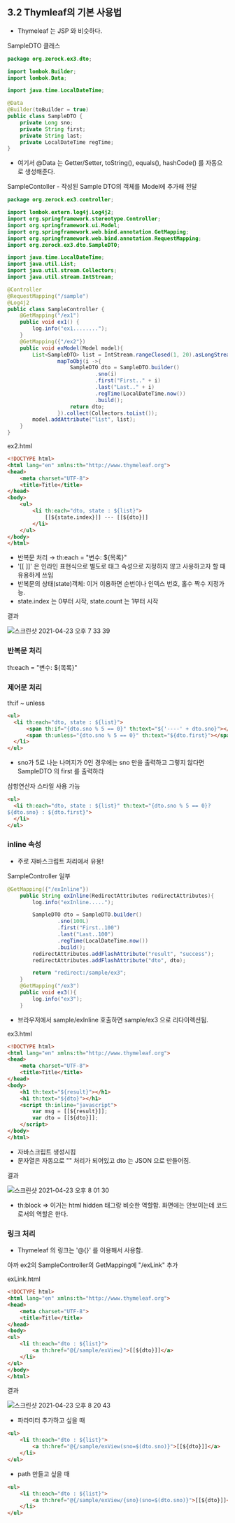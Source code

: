 ## 3.2 Thymleaf의 기본 사용법

- Thymeleaf 는 JSP 와 비슷하다.

SampleDTO 클래스

```java
package org.zerock.ex3.dto;

import lombok.Builder;
import lombok.Data;

import java.time.LocalDateTime;

@Data
@Builder(toBuilder = true)
public class SampleDTO {
    private Long sno;
    private String first;
    private String last;
    private LocalDateTime regTime;
}
```

- 여기서 @Data 는 Getter/Setter, toString(), equals(), hashCode() 를 자동으로 생성해준다.

SampleContoller - 작성된 Sample DTO의 객체를 Model에 추가해 전달

```java
package org.zerock.ex3.controller;

import lombok.extern.log4j.Log4j2;
import org.springframework.stereotype.Controller;
import org.springframework.ui.Model;
import org.springframework.web.bind.annotation.GetMapping;
import org.springframework.web.bind.annotation.RequestMapping;
import org.zerock.ex3.dto.SampleDTO;

import java.time.LocalDateTime;
import java.util.List;
import java.util.stream.Collectors;
import java.util.stream.IntStream;

@Controller
@RequestMapping("/sample")
@Log4j2
public class SampleController {
    @GetMapping("/ex1")
    public void ex1() {
        log.info("ex1........");
    }
    @GetMapping({"/ex2"})
    public void exModel(Model model){
        List<SampleDTO> list = IntStream.rangeClosed(1, 20).asLongStream().
                mapToObj(i ->{
                    SampleDTO dto = SampleDTO.builder()
                            .sno(i)
                            .first("First.." + i)
                            .last("Last.." + i)
                            .regTime(LocalDateTime.now())
                            .build();
                    return dto;
                }).collect(Collectors.toList());
        model.addAttribute("list", list);
    }
}
```

ex2.html

```html
<!DOCTYPE html>
<html lang="en" xmlns:th="http://www.thymeleaf.org">
<head>
    <meta charset="UTF-8">
    <title>Title</title>
</head>
<body>
    <ul>
        <li th:each="dto, state : ${list}">
            [[${state.index}]] --- [[${dto}]]
        </li>
    </ul>
</body>
</html>
```

- 반복문 처리 →  th:each = "변수: ${목록}"
- '[[ ]]' 은 인라인 표현식으로 별도로 태그 속성으로 지정하지 않고 사용하고자 할 때 유용하게 쓰임
- 반복문의 상태(state)객체: 이거 이용하면 순번이나 인덱스 번호, 홀수 짝수 지정가능.
- state.index 는 0부터 시작, state.count 는 1부터 시작

결과

![스크린샷 2021-04-23 오후 7 33 39](https://user-images.githubusercontent.com/60052127/115864655-2477f380-a472-11eb-9ac3-e114ef8bb475.png)

### 반복문 처리

th:each = "변수: ${목록}"

### 제어문 처리

th:if ~ unless

```html
<ul>
  <li th:each="dto, state : ${list}">
      <span th:if="{dto.sno % 5 == 0}" th:text="${'----' + dto.sno}"></span>
      <span th:unless="{dto.sno % 5 == 0}" th:text="${dto.first}"></span>
  </li>
</ul>
```

- sno가 5로 나눈 나머지가 0인 경우에는 sno 만을 출력하고 그렇지 않다면 SampleDTO 의 first 를 출력하라

삼항연산자 스타일 사용 가능

```html
<ul>
  <li th:each="dto, state : ${list}" th:text="{dto.sno % 5 == 0}?
${dto.sno} : ${dto.first}">
  </li>
</ul>
```

### inline 속성

- 주로 자바스크립트 처리에서 유용!

SampleController 일부

```java
@GetMapping({"/exInline"})
    public String exInline(RedirectAttributes redirectAttributes){
        log.info("exInline.....");

        SampleDTO dto = SampleDTO.builder()
                .sno(100L)
                .first("First..100")
                .last("Last..100")
                .regTime(LocalDateTime.now())
                .build();
        redirectAttributes.addFlashAttribute("result", "success");
        redirectAttributes.addFlashAttribute("dto", dto);

        return "redirect:/sample/ex3";
    }
    @GetMapping("/ex3")
    public void ex3(){
        log.info("ex3");
    }
```

- 브라우저에서 sample/exInline 호출하면 sample/ex3 으로 리다이렉션됨.

ex3.html

```html
<!DOCTYPE html>
<html lang="en" xmlns:th="http://www.thymeleaf.org">
<head>
    <meta charset="UTF-8">
    <title>Title</title>
</head>
<body>
    <h1 th:text="${result}"></h1>
    <h1 th:text="${dto}"></h1>
    <script th:inline="javascript">
        var msg = [[${result}]];
        var dto = [[${dto}]];
    </script>
</body>
</html>
```

- 자바스크립트 생성시킴
- 문자열은 자동으로 "" 처리가 되어있고 dto 는 JSON 으로 만들어짐.

결과

![스크린샷 2021-04-23 오후 8 01 30](https://user-images.githubusercontent.com/60052127/115864758-470a0c80-a472-11eb-81bd-0dc863add2c7.png)


- th:block ⇒ 이거는 html hidden 태그랑 비슷한 역할함. 화면에는 안보이는데 코드로서의 역할은 한다.

### 링크 처리

- Thymeleaf 의 링크는 '@{}' 를 이용해서 사용함.

아까 ex2의 SampleController의 GetMapping에 "/exLink" 추가

exLink.html

```html
<!DOCTYPE html>
<html lang="en" xmlns:th="http://www.thymeleaf.org">
<head>
    <meta charset="UTF-8">
    <title>Title</title>
</head>
<body>
<ul>
    <li th:each="dto : ${list}">
        <a th:href="@{/sample/exView}">[[${dto}]]</a>
    </li>
</ul>
</body>
</html>
```

결과

![스크린샷 2021-04-23 오후 8 20 43](https://user-images.githubusercontent.com/60052127/115864775-51c4a180-a472-11eb-8b11-4799648bcf47.png)


- 파라미터 추가하고 싶을 때

```html
<ul>
    <li th:each="dto : ${list}">
        <a th:href="@{/sample/exView(sno=$(dto.sno)}">[[${dto}]]</a>
    </li>
</ul>
```

- path 만들고 싶을 때

```html
<ul>
    <li th:each="dto : ${list}">
        <a th:href="@{/sample/exView/{sno}(sno=$(dto.sno)}">[[${dto}]]</a>
    </li>
</ul>
```
